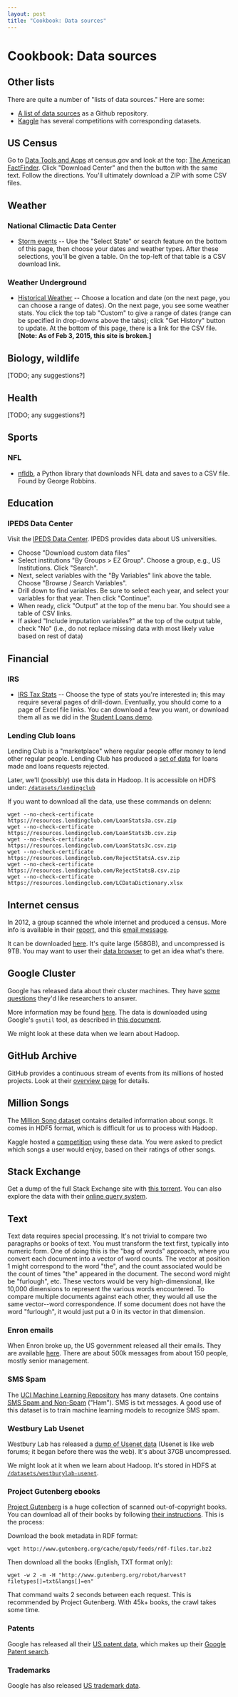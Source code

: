 ```yaml
---
layout: post
title: "Cookbook: Data sources"
---
```


# Cookbook: Data sources

## Other lists

There are quite a number of "lists of data sources." Here are some:

- [A list of data sources](https://github.com/rasbt/pattern_classification/blob/master/resources/dataset_collections.md) as a Github repository.
- [Kaggle](http://www.kaggle.com/competitions) has several competitions with corresponding datasets.

## US Census

Go to [Data Tools and Apps](http://www.census.gov/data/data-tools.html) at census.gov and look at the top: [The American FactFinder](http://factfinder2.census.gov/). Click "Download Center" and then the button with the same text. Follow the directions. You'll ultimately download a ZIP with some CSV files.

## Weather

### National Climactic Data Center

- [Storm events](http://www.ncdc.noaa.gov/stormevents/) -- Use the "Select State" or search feature on the bottom of this page, then choose your dates and weather types. After these selections, you'll be given a table. On the top-left of that table is a CSV download link.

### Weather Underground

- [Historical Weather](http://www.wunderground.com/history/) -- Choose a location and date (on the next page, you can choose a range of dates). On the next page, you see some weather stats. You click the top tab "Custom" to give a range of dates (range can be specified in drop-downs above the tabs); click "Get History" button to update. At the bottom of this page, there is a link for the CSV file. **[Note: As of Feb 3, 2015, this site is broken.]**

## Biology, wildlife

[TODO; any suggestions?]

## Health

[TODO; any suggestions?]

## Sports

### NFL

- [nfldb](https://github.com/BurntSushi/nfldb), a Python library that downloads NFL data and saves to a CSV file. Found by George Robbins.

## Education

### IPEDS Data Center

Visit the [IPEDS Data Center](http://nces.ed.gov/ipeds/datacenter/Default.aspx). IPEDS provides data about US universities.

- Choose "Download custom data files"
- Select institutions "By Groups > EZ Group". Choose a group, e.g., US Institutions. Click "Search".
- Next, select variables with the "By Variables" link above the table. Choose "Browse / Search Variables".
- Drill down to find variables. Be sure to select each year, and select your variables for that year. Then click "Continue".
- When ready, click "Output" at the top of the menu bar. You should see a table of CSV links.
- If asked "Include imputation variables?" at the top of the output table, check "No" (i.e., do not replace missing data with most likely value based on rest of data)

## Financial

### IRS

- [IRS Tax Stats](http://www.irs.gov/uac/Tax-Stats-2) -- Choose the type of stats you're interested in; this may require several pages of drill-down. Eventually, you should come to a page of Excel file links. You can download a few you want, or download them all as we did in the [Student Loans demo](/notes/demo-student-loans.html).

### Lending Club loans

Lending Club is a "marketplace" where regular people offer money to lend other regular people. Lending Club has produced a [set of data](https://www.lendingclub.com/info/download-data.action) for loans made and loans requests rejected.

Later, we'll (possibly) use this data in Hadoop. It is accessible on HDFS under: [`/datasets/lendingclub`](http://localhost:50070/...)

If you want to download all the data, use these commands on delenn:

```
wget --no-check-certificate https://resources.lendingclub.com/LoanStats3a.csv.zip
wget --no-check-certificate https://resources.lendingclub.com/LoanStats3b.csv.zip
wget --no-check-certificate https://resources.lendingclub.com/LoanStats3c.csv.zip
wget --no-check-certificate https://resources.lendingclub.com/RejectStatsA.csv.zip
wget --no-check-certificate https://resources.lendingclub.com/RejectStatsB.csv.zip
wget --no-check-certificate https://resources.lendingclub.com/LCDataDictionary.xlsx
```

## Internet census

In 2012, a group scanned the whole internet and produced a census. More info is available in their [report](http://internetcensus2012.bitbucket.org/paper.html), and this [email message](http://seclists.org/fulldisclosure/2013/Mar/166).

It can be downloaded [here](http://internetcensus2012.github.io/InternetCensus2012/download.html). It's quite large (568GB), and uncompressed is 9TB. You may want to user their [data browser](http://internetcensus2012.github.io/InternetCensus2012/hilbert.html) to get an idea what's there.

## Google Cluster

Google has released data about their cluster machines. They have [some questions](http://googleresearch.blogspot.ch/2010/01/google-cluster-data.html) they'd like researchers to answer.

More information may be found [here](https://code.google.com/p/googleclusterdata/). The data is downloaded using Google's `gsutil` tool, as described in [this document](https://docs.google.com/file/d/0B5g07T_gRDg9Z0lsSTEtTWtpOW8/edit).

We might look at these data when we learn about Hadoop.

## GitHub Archive

GitHub provides a continuous stream of events from its millions of hosted projects. Look at their [overview page](https://www.githubarchive.org/) for details.

## Million Songs

The [Million Song dataset](http://labrosa.ee.columbia.edu/millionsong/) contains detailed information about songs. It comes in HDF5 format, which is difficult for us to process with Hadoop.

Kaggle hosted a [competition](http://www.kaggle.com/c/msdchallenge) using these data. You were asked to predict which songs a user would enjoy, based on their ratings of other songs.

## Stack Exchange

Get a dump of the full Stack Exchange site with [this torrent](https://archive.org/details/stackexchange). You can also explore the data with their [online query system](http://data.stackexchange.com/).

## Text

Text data requires special processing. It's not trivial to compare two paragraphs or books of text. You must transform the text first, typically into numeric form. One of doing this is the "bag of words" approach, where you convert each document into a vector of word counts. The vector at position 1 might correspond to the word "the", and the count associated would be the count of times "the" appeared in the document. The second word might be "furlough", etc. These vectors would be very high-dimensional, like 10,000 dimensions to represent the various words encountered. To compare multiple documents against each other, they would all use the same vector--word correspondence. If some document does not have the word "furlough", it would just put a 0 in its vector in that dimension.

### Enron emails

When Enron broke up, the US government released all their emails. They are available [here](https://www.cs.cmu.edu/~./enron/). There are about 500k messages from about 150 people, mostly senior management.

### SMS Spam

The [UCI Machine Learning Repository](https://archive.ics.uci.edu/ml/index.html) has many datasets. One contains [SMS Spam and Non-Spam](https://archive.ics.uci.edu/ml/datasets/SMS+Spam+Collection) ("Ham"). SMS is txt messages. A good use of this dataset is to train machine learning models to recognize SMS spam.

### Westbury Lab Usenet

Westbury Lab has released a [dump of Usenet data](http://www.psych.ualberta.ca/~westburylab/downloads/usenetcorpus.download.html) (Usenet is like web forums; it began before there was the web). It's about 37GB uncompressed.

We might look at it when we learn about Hadoop. It's stored in HDFS at [`/datasets/westburylab-usenet`](http://localhost:50070/explorer.html#/datasets/westburylab-usenet).

### Project Gutenberg ebooks

[Project Gutenberg](http://www.gutenberg.org) is a huge collection of scanned out-of-copyright books. You can download all of their books by following [their instructions](http://www.gutenberg.org/wiki/Gutenberg:Information_About_Robot_Access_to_our_Pages). This is the process:

Download the book metadata in RDF format:

```
wget http://www.gutenberg.org/cache/epub/feeds/rdf-files.tar.bz2
```

Then download all the books (English, TXT format only):

```
wget -w 2 -m -H "http://www.gutenberg.org/robot/harvest?filetypes[]=txt&langs[]=en"
```

That command waits 2 seconds between each request. This is recommended by Project Gutenberg. With 45k+ books, the crawl takes some time.

### Patents

Google has released all their [US patent data](http://www.google.com/googlebooks/uspto-patents.html), which makes up their [Google Patent search](https://www.google.com/?tbm=pts&gws_rd=ssl).

### Trademarks

Google has also released [US trademark data](http://www.google.com/googlebooks/uspto-trademarks.html).

